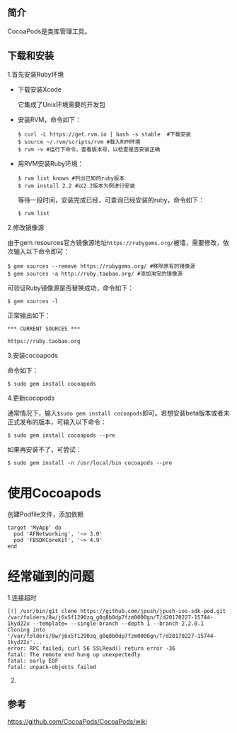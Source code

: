 

## 简介

CocoaPods是类库管理工具。

## 下载和安装

1.首先安装Ruby环境

- 下载安装Xcode

  它集成了Unix环境需要的开发包

- 安装RVM，命令如下：

  ```
  $ curl -L https://get.rvm.io | bash -s stable  #下载安装
  $ source ~/.rvm/scripts/rvm #载入RVM环境
  $ rvm -v #运行下命令，查看版本号，以检查是否安装正确
  ```

- 用RVM安装Ruby环境：

  ```
  $ rvm list known #列出已知的ruby版本
  $ rvm install 2.2 #以2.2版本为例进行安装
  ```

  等待一段时间，安装完成已经，可查询已经安装的ruby，命令如下：

  ```
  $ rvm list
  ```

2.修改镜像源

由于gem resources官方镜像源地址`https://rubygems.org/`被墙，需要修改，依次输入以下命令即可：

```
$ gem sources --remove https://rubygems.org/ #移除原有的镜像源
$ gem sources -a http://ruby.taobao.org/ #添加淘宝的镜像源
```

可验证Ruby镜像源是否替换成功，命令如下：

```
$ gem sources -l
```

正常输出如下：

```
*** CURRENT SOURCES ***

https://ruby.taobao.org
```

3.安装cocoapods

命令如下：

```
$ sudo gem install cocoapods
```

4.更新cocopods

通常情况下，输入`$sudo gem install cocoapods`即可。若想安装beta版本或者未正式发布的版本，可输入以下命令：

```
$ sudo gem install cocoapods --pre
```

如果再安装不了，可尝试：

```
$ sudo gem install -n /usr/local/bin cocoapods --pre
```

# 使用Cocoapods

创建Podfile文件，添加依赖

```
target 'MyApp' do
  pod 'AFNetworking', '~> 3.0'
  pod 'FBSDKCoreKit', '~> 4.9'
end
```



# 经常碰到的问题

1.连接超时

```[!] Error installing JPush
[!] /usr/bin/git clone https://github.com/jpush/jpush-ios-sdk-pod.git /var/folders/8w/j6x5f1290zq_g0q8b0dp7fzm0000gn/T/d20170227-15744-1kyd22x --template= --single-branch --depth 1 --branch 2.2.0.1
Cloning into '/var/folders/8w/j6x5f1290zq_g0q8b0dp7fzm0000gn/T/d20170227-15744-1kyd22x'...
error: RPC failed; curl 56 SSLRead() return error -36
fatal: The remote end hung up unexpectedly
fatal: early EOF
fatal: unpack-objects failed
```

2.



## 参考

https://github.com/CocoaPods/CocoaPods/wiki
